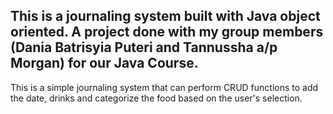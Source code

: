 ## This is a journaling system built with Java object oriented. A project done with my group members (Dania Batrisyia Puteri and Tannussha a/p Morgan) for our Java Course.

This is a simple journaling system that can perform CRUD functions to add the date, drinks and categorize the food based on the user's selection. 


